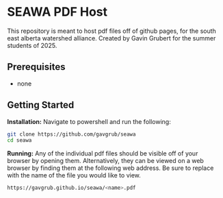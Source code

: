 # SEAWA PDF Host
This repository is meant to host pdf files off of github pages, for the south east alberta watershed alliance. Created by Gavin Grubert for the summer students of 2025.
## Prerequisites
- none
## Getting Started
**Installation:**
Navigate to powershell and run the following:
```bash
git clone https://github.com/gavgrub/seawa
cd seawa
```
**Running:**
Any of the individual pdf files should be visible off of your browser by opening them. Alternatively, they can be viewed on a web browser by finding them at the following web address. Be sure to replace <name> with the name of the file you would like to view.
```bash
https://gavgrub.github.io/seawa/<name>.pdf
```